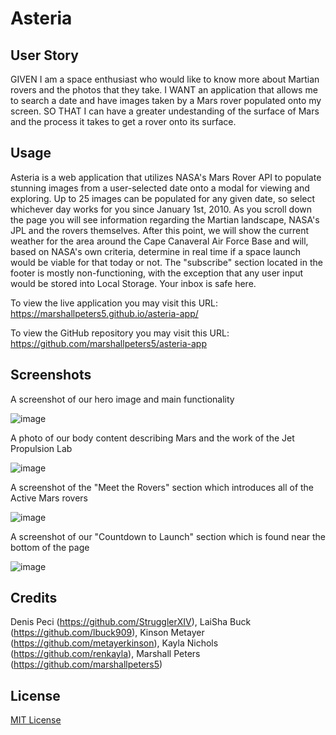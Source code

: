# Asteria

## User Story

GIVEN I am a space enthusiast who would like to know more about Martian rovers and the photos that they take.
I WANT an application that allows me to search a date and have images taken by a Mars rover populated onto my screen.
SO THAT I can have a greater undestanding of the surface of Mars and the process it takes to get a rover onto its surface.

## Usage

Asteria is a web application that utilizes NASA's Mars Rover API to populate stunning images from a user-selected date onto a modal for viewing and exploring. Up to 25 images can be populated for any given date, so select whichever day works for you since January 1st, 2010. As you scroll down the page you will see information regarding the Martian landscape, NASA's JPL and the rovers themselves. After this point, we will show the current weather for the area around the Cape Canaveral Air Force Base and will, based on NASA's own criteria, determine in real time if a space launch would be viable for that today or not. The "subscribe" section located in the footer is mostly non-functioning, with the exception that any user input would be stored into Local Storage. Your inbox is safe here.

To view the live application you may visit this URL: https://marshallpeters5.github.io/asteria-app/

To view the GitHub repository you may visit this URL: https://github.com/marshallpeters5/asteria-app

## Screenshots

A screenshot of our hero image and main functionality

![image](https://user-images.githubusercontent.com/89714815/230802039-af649380-7cbc-4d5a-8025-85617a713e3a.png)

A photo of our body content describing Mars and the work of the Jet Propulsion Lab

![image](https://user-images.githubusercontent.com/89714815/230802079-59e096e3-8396-4820-88f7-f4c10836c5f1.png)

A screenshot of the "Meet the Rovers" section which introduces all of the Active Mars rovers

![image](https://user-images.githubusercontent.com/89714815/230802120-ebde9599-398c-4253-9830-1335b4b9e276.png)

A screenshot of our "Countdown to Launch" section which is found near the bottom of the page

![image](https://user-images.githubusercontent.com/89714815/230802151-a95de9ad-f236-41de-9d9c-7982fcdc6ceb.png)

## Credits

Denis Peci (https://github.com/StrugglerXIV), LaiSha Buck (https://github.com/lbuck909), Kinson Metayer (https://github.com/metayerkinson), Kayla Nichols (https://github.com/renkayla), Marshall Peters (https://github.com/marshallpeters5)

## License

[MIT License](https://choosealicense.com/licenses/mit/)